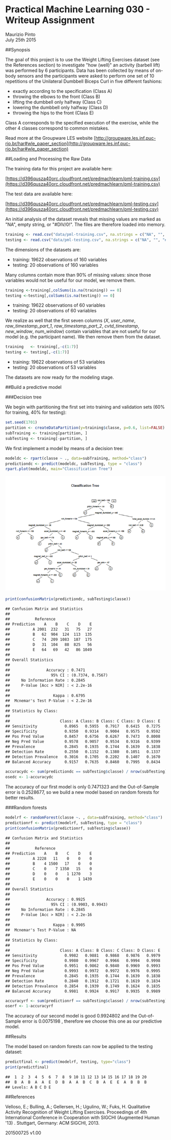 # Practical Machine Learning 030 - Writeup Assignment
Maurizio Pinto  
July 25th 2015  



##Synopsis

The goal of this project is to use the Weight Lifting Exercises dataset (see the References section) to investigate "how (well)" an activity (barbell lift) was performed by 6 participants. Data has been collected by means of on-body sensors and the participants were asked to perform one set of 10 repetitions of the Unilateral Dumbbell Biceps Curl in five different fashions:

* exactly according to the specification (Class A)
* throwing the elbows to the front (Class B)
* lifting the dumbbell only halfway (Class C)
* lowering the dumbbell only halfway (Class D)
* throwing the hips to the front (Class E)

Class A corresponds to the specified execution of the exercise, while the other 4 classes correspond to common mistakes.

Read more at the Groupware LES website [http://groupware.les.inf.puc-rio.br/har#wle_paper_section](http://groupware.les.inf.puc-rio.br/har#wle_paper_section)


##Loading and Processing the Raw Data

The training data for this project are available here: 

[https://d396qusza40orc.cloudfront.net/predmachlearn/pml-training.csv](https://d396qusza40orc.cloudfront.net/predmachlearn/pml-training.csv)

The test data are available here: 

[https://d396qusza40orc.cloudfront.net/predmachlearn/pml-testing.csv](https://d396qusza40orc.cloudfront.net/predmachlearn/pml-testing.csv)

An initial analysis of the dataset reveals that missing values are marked as "NA", empty string, or "#DIV/0!". The files are therefore loaded into memory.


```r
training <- read.csv("data/pml-training.csv", na.strings = c("NA", "", "#DIV/0!"))
testing <- read.csv("data/pml-testing.csv", na.strings = c("NA", "", "#DIV/0!"))
```

The dimensions of the datasets are:

* training: 19622 observations of 160 variables
* testing: 20 observations of 160 variables

Many columns contain more than 90% of missing values: since those variables would not be useful for our model, we remove them.


```r
training <-training[,colSums(is.na(training)) == 0]
testing <-testing[,colSums(is.na(testing)) == 0]
```

* training: 19622 observations of 60 variables
* testing: 20 observations of 60 variables

We realize as well that the first seven columns (*X*, *user_name*, *raw_timestamp_part_1*, *raw_timestamp_part_2*, *cvtd_timestamp*, *new_window*, *num_window*) contain variables that are not useful for our model (e.g. the participant name). We then remove them from the dataset.


```r
training   <- training[,-c(1:7)]
testing <- testing[,-c(1:7)]
```

* training: 19622 observations of 53 variables
* testing: 20 observations of 53 variables

The datasets are now ready for the modeling stage.

##Build a predictive model

###Decision tree

We begin with partitioning the first set into training and validation sets (60% for training, 40% for testing):


```r
set.seed(1701)
partition <- createDataPartition(y=training$classe, p=0.6, list=FALSE)
subTraining <- training[partition, ] 
subTesting <- training[-partition, ]
```

We first implement a model by means of a decision tree:


```r
modeldc <- rpart(classe ~ ., data=subTraining, method="class")
predictiondc <- predict(modeldc, subTesting, type = "class")
rpart.plot(modeldc, main="Classification Tree")
```

![](predmachlearn-030_files/figure-html/unnamed-chunk-6-1.png) 

```r
print(confusionMatrix(predictiondc, subTesting$classe))
```

```
## Confusion Matrix and Statistics
## 
##           Reference
## Prediction    A    B    C    D    E
##          A 2001  232   31   75   27
##          B   62  904  124  113  135
##          C   74  209 1083  187  175
##          D   31  104   88  825   56
##          E   64   69   42   86 1049
## 
## Overall Statistics
##                                           
##                Accuracy : 0.7471          
##                  95% CI : (0.7374, 0.7567)
##     No Information Rate : 0.2845          
##     P-Value [Acc > NIR] : < 2.2e-16       
##                                           
##                   Kappa : 0.6795          
##  Mcnemar's Test P-Value : < 2.2e-16       
## 
## Statistics by Class:
## 
##                      Class: A Class: B Class: C Class: D Class: E
## Sensitivity            0.8965   0.5955   0.7917   0.6415   0.7275
## Specificity            0.9350   0.9314   0.9004   0.9575   0.9592
## Pos Pred Value         0.8457   0.6756   0.6267   0.7473   0.8008
## Neg Pred Value         0.9578   0.9057   0.9534   0.9316   0.9399
## Prevalence             0.2845   0.1935   0.1744   0.1639   0.1838
## Detection Rate         0.2550   0.1152   0.1380   0.1051   0.1337
## Detection Prevalence   0.3016   0.1705   0.2202   0.1407   0.1670
## Balanced Accuracy      0.9157   0.7635   0.8460   0.7995   0.8434
```

```r
accuracydc <- sum(predictiondc == subTesting$classe) / nrow(subTesting)
osedc <- 1-accuracydc
```

The accuracy of our first model is only 0.7471323 and the Out-of-Sample error is 0.2528677, so we build a new model based on random forests for better results.

###Random forests


```r
modelrf <- randomForest(classe ~. , data=subTraining, method="class")
predictionrf <- predict(modelrf, subTesting, type = "class")
print(confusionMatrix(predictionrf, subTesting$classe))
```

```
## Confusion Matrix and Statistics
## 
##           Reference
## Prediction    A    B    C    D    E
##          A 2228   11    0    0    0
##          B    4 1500   17    0    0
##          C    0    7 1350   15    0
##          D    0    0    1 1270    3
##          E    0    0    0    1 1439
## 
## Overall Statistics
##                                           
##                Accuracy : 0.9925          
##                  95% CI : (0.9903, 0.9943)
##     No Information Rate : 0.2845          
##     P-Value [Acc > NIR] : < 2.2e-16       
##                                           
##                   Kappa : 0.9905          
##  Mcnemar's Test P-Value : NA              
## 
## Statistics by Class:
## 
##                      Class: A Class: B Class: C Class: D Class: E
## Sensitivity            0.9982   0.9881   0.9868   0.9876   0.9979
## Specificity            0.9980   0.9967   0.9966   0.9994   0.9998
## Pos Pred Value         0.9951   0.9862   0.9840   0.9969   0.9993
## Neg Pred Value         0.9993   0.9972   0.9972   0.9976   0.9995
## Prevalence             0.2845   0.1935   0.1744   0.1639   0.1838
## Detection Rate         0.2840   0.1912   0.1721   0.1619   0.1834
## Detection Prevalence   0.2854   0.1939   0.1749   0.1624   0.1835
## Balanced Accuracy      0.9981   0.9924   0.9917   0.9935   0.9989
```

```r
accuracyrf <- sum(predictionrf == subTesting$classe) / nrow(subTesting)
oserf <- 1-accuracyrf
```

The accuracy of our second model is good 0.9924802 and the Out-of-Sample error is 0.0075198 , therefore we choose this one as our predictive model.

##Results

The model based on random forests can now be applied to the testing dataset:


```r
predictfinal <- predict(modelrf, testing, type="class")
print(predictfinal)
```

```
##  1  2  3  4  5  6  7  8  9 10 11 12 13 14 15 16 17 18 19 20 
##  B  A  B  A  A  E  D  B  A  A  B  C  B  A  E  E  A  B  B  B 
## Levels: A B C D E
```


##References

Velloso, E.; Bulling, A.; Gellersen, H.; Ugulino, W.; Fuks, H. Qualitative Activity Recognition of Weight Lifting Exercises. Proceedings of 4th International Conference in Cooperation with SIGCHI (Augmented Human '13) . Stuttgart, Germany: ACM SIGCHI, 2013.

201500725 v1.00

